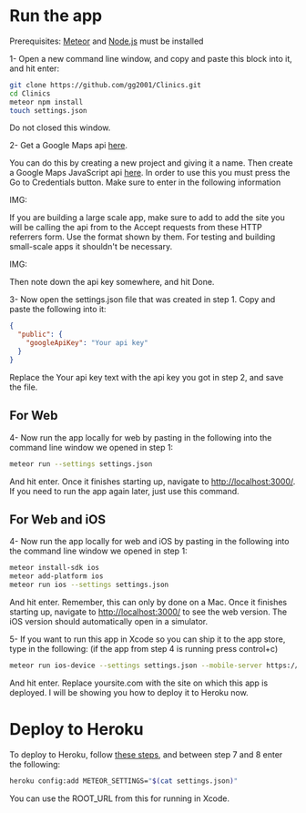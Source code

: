 # Run the app

Prerequisites: [Meteor](https://www.meteor.com/install) and [Node.js](https://nodejs.org/en/download/) must be installed

1- Open a new command line window, and copy and paste this block into it, and hit enter:

```bash
git clone https://github.com/gg2001/Clinics.git
cd Clinics
meteor npm install
touch settings.json
```

Do not closed this window.

2- Get a Google Maps api [here](https://console.developers.google.com).

You can do this by creating a new project and giving it a name. Then create a Google Maps JavaScript api [here](https://console.developers.google.com). In order to use this you must press the Go to Credentials button. Make sure to enter in the following information

IMG:

If you are building a large scale app, make sure to add to add the site you will be calling the api from to the Accept requests from these HTTP referrers form. Use the format shown by them. For testing and building small-scale apps it shouldn't be necessary.

IMG:

Then note down the api key somewhere, and hit Done. 

3- Now open the settings.json file that was created in step 1. Copy and paste the following into it:

```json
{
  "public": {
    "googleApiKey": "Your api key"
  }
}
```

Replace the Your api key text with the api key you got in step 2, and save the file.

## For Web

4- Now run the app locally for web by pasting in the following into the command line window we opened in step 1:

```bash
meteor run --settings settings.json
```

And hit enter. Once it finishes starting up, navigate to [http://localhost:3000/](http://localhost:3000/). If you need to run the app again later, just use this command.

## For Web and iOS

4- Now run the app locally for web and iOS by pasting in the following into the command line window we opened in step 1:

```bash
meteor install-sdk ios
meteor add-platform ios
meteor run ios --settings settings.json
```

And hit enter. Remember, this can only by done on a Mac. Once it finishes starting up, navigate to [http://localhost:3000/](http://localhost:3000/) to see the web version. The iOS version should automatically open in a simulator.

5- If you want to run this app in Xcode so you can ship it to the app store, type in the following:
(if the app from step 4 is running press control+c)

```bash
meteor run ios-device --settings settings.json --mobile-server https://yoursite.com
```

And hit enter. Replace yoursite.com with the site on which this app is deployed. I will be showing you how to deploy it to Heroku now.

# Deploy to Heroku 

To deploy to Heroku, follow [these steps](https://medium.com/@gautham.gg/deploy-a-meteor-1-3-application-to-heroku-cda1f68ca20a#.jzq5dzjv6), and between step 7 and 8 enter the following:

```bash
heroku config:add METEOR_SETTINGS="$(cat settings.json)"
```

You can use the ROOT_URL from this for running in Xcode.
